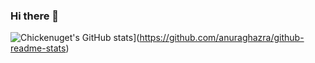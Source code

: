 ### Hi there 👋

![Chickenuget's GitHub stats](https://github-readme-stats.vercel.app/api?username=chickenugget0218)](https://github.com/anuraghazra/github-readme-stats)

<!--
**chickenugget0218/chickenugget0218** is a ✨ _special_ ✨ repository because its `README.md` (this file) appears on your GitHub profile.

Here are some ideas to get you started:

- 🔭 I’m currently working on ...
- 🌱 I’m currently learning ...
- 👯 I’m looking to collaborate on ...
- 🤔 I’m looking for help with ...
- 💬 Ask me about ...
- 📫 How to reach me: ...
- 😄 Pronouns: ...
- ⚡ Fun fact: ...
-->
